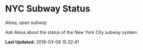 # NYC Subway Status
*Alexa, open subway*

Ask Alexa about the status of the New York City subway system.

**Last Updated:** 2016-03-08 15:32:41